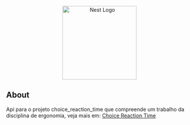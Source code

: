 <p align="center">
  <a href="http://nestjs.com/" target="blank"><img src="https://nestjs.com/img/logo-small.svg" width="200" alt="Nest Logo" /></a>
</p>

## About

Api para o projeto choice_reaction_time que compreende um trabalho da disciplina de ergonomia, veja mais em: <a href="https://github.com/link-do-repositório-front" target="_blank">Choice Reaction Time</a>
